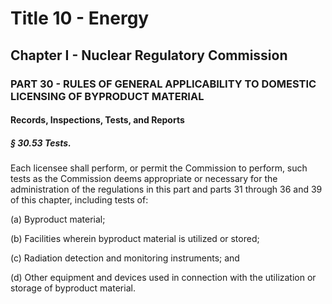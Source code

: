 
# Title 10 - Energy
## Chapter I - Nuclear Regulatory Commission
### PART 30 - RULES OF GENERAL APPLICABILITY TO DOMESTIC LICENSING OF BYPRODUCT MATERIAL
#### Records, Inspections, Tests, and Reports
##### § 30.53 Tests.

Each licensee shall perform, or permit the Commission to perform, such tests as the Commission deems appropriate or necessary for the administration of the regulations in this part and parts 31 through 36 and 39 of this chapter, including tests of:

(a) Byproduct material;

(b) Facilities wherein byproduct material is utilized or stored;

(c) Radiation detection and monitoring instruments; and

(d) Other equipment and devices used in connection with the utilization or storage of byproduct material.
